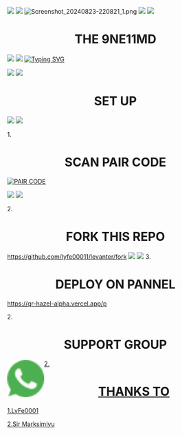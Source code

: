<a><img src='https://i.imgur.com/LyHic3i.gif'/></a>
<a><img src='https://i.imgur.com/LyHic3i.gif'/></a>
![Screenshot_20240823-220821_1.png](https://github.com/user-attachments/assets/e273ccfa-41e9-4e38-9e4d-1328d6a326e9)
<a><img src='https://i.imgur.com/LyHic3i.gif'/></a>
<a><img src='https://i.imgur.com/LyHic3i.gif'/></a>
<h1 align="center"> THE 9NE11MD  </h1>
<p align="center">  


  <a><img src='https://i.imgur.com/LyHic3i.gif'/></a>
<a><img src='https://i.imgur.com/LyHic3i.gif'/></a>
<a href="https://git.io/typing-svg"><img src="https://readme-typing-svg.demolab.com?font=Black+Ops+One&size=50&pause=1000&color=1BAFBAFF&center=true&width=910&height=100&lines=THANKS FOR CHOOSING +9NE11-MD;MULTI+DEVICE+WHATSAPP+BOT;CREATED+BY+MARK+SIMIYU;RELEASED+22.8.2024" alt="Typing SVG" /></a>
  </p>
<a><img src='https://i.imgur.com/LyHic3i.gif'/></a>
<a><img src='https://i.imgur.com/LyHic3i.gif'/></a>

<h1 align="center"> SET UP  </h1>
<p align="center">  

<a><img src='https://i.imgur.com/LyHic3i.gif'/></a>
<a><img src='https://i.imgur.com/LyHic3i.gif'/></a>

1.<h1 align="center">SCAN PAIR CODE </h1>
<p align="center">  

   
  <a href="https://qr-hazel-alpha.vercel.app/ir
"><img src="https://img.shields.io/badge/Pair%20session%20code-white" alt="PAIR CODE" width="300"></a>

<a><img src='https://i.imgur.com/LyHic3i.gif'/></a>
<a><img src='https://i.imgur.com/LyHic3i.gif'/></a>

2.<h1 align="center"> FORK THIS REPO   </h1>
<p align="center">  

 
https://github.com/lyfe00011/levanter/fork
<a><img src='https://i.imgur.com/LyHic3i.gif'/></a>
<a><img src='https://i.imgur.com/LyHic3i.gif'/></a>
3.<h1 align="center"> DEPLOY ON PANNEL   </h1>
<p align="center">

https://qr-hazel-alpha.vercel.app/p

 
  


2.<h1 align="center"> SUPPORT GROUP   </h1>
<p align="center">



 <p align="centre">
  <a href="https://chat.whatsapp.com/J1vN8wjX52LJyUwPG6txgF">
    <img align="left" alt="SIEGRIN | Whastapp" width="86px" src="https://raw.githubusercontent.com/PikaBotz/My_Personal_Space/main/Images/AnyaBot_pics/Anya_v2/Whatsapp.svg" />
  

2.<h1 align="center"> THANKS TO   </h1>
<p align="center">

1.LyFe0001 


2.Sir Marksimiyu
